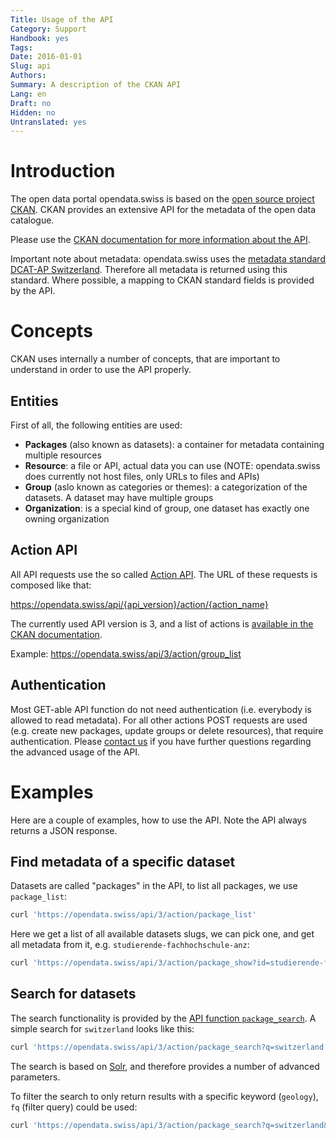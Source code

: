 ```yaml
---
Title: Usage of the API
Category: Support
Handbook: yes
Tags:
Date: 2016-01-01
Slug: api
Authors:
Summary: A description of the CKAN API
Lang: en
Draft: no
Hidden: no
Untranslated: yes
---
```


<a name="introduction"></a>
# Introduction

The open data portal opendata.swiss is based on the [open source project CKAN](http://ckan.org).
CKAN provides an extensive API for the metadata of the open data catalogue.

Please use the [CKAN documentation for more information about the API](http://docs.ckan.org/en/latest/api/).

Important note about metadata: opendata.swiss uses the [metadata standard DCAT-AP Switzerland](/en/library/ch-dcat-ap). Therefore all metadata is returned using this standard. Where possible, a mapping to CKAN standard fields is provided by the API.

<a name="concepts"></a>
# Concepts

CKAN uses internally a number of concepts, that are important to understand in order to use the API properly.

<a name="entities"></a>
## Entities

First of all, the following entities are used:

* **Packages** (also known as datasets): a container for metadata containing multiple resources
* **Resource**: a file or API, actual data you can use (NOTE: opendata.swiss does currently not host files, only URLs to files and APIs)
* **Group** (aslo known as categories or themes): a categorization of the datasets. A dataset may have multiple groups
* **Organization**: is a special kind of group, one dataset has exactly one owning organization

<a name="action-api"></a>
## Action API

All API requests use the so called [Action API](http://docs.ckan.org/en/latest/api/#action-api-reference).
The URL of these requests is composed like that:

https://opendata.swiss/api/{api_version}/action/{action_name}

The currently used API version is 3, and a list of actions is [available in the CKAN documentation](http://docs.ckan.org/en/latest/api/#action-api-reference).

Example: https://opendata.swiss/api/3/action/group_list

<a name="authentication"></a>
## Authentication

Most GET-able API function do not need authentication (i.e. everybody is allowed to read metadata).
For all other actions POST requests are used (e.g. create new packages, update groups or delete resources), that require authentication.
Please [contact us](mailto:opendata@bar.admin.ch) if you have further questions regarding the advanced usage of the API.


<a name="examples"></a>
# Examples

Here are a couple of examples, how to use the API.
Note the API always returns a JSON response.

## Find metadata of a specific dataset

Datasets are called "packages" in the API, to list all packages, we use `package_list`:

```bash
curl 'https://opendata.swiss/api/3/action/package_list'
```

Here we get a list of all available datasets slugs, we can pick one, and get all metadata from it, e.g. `studierende-fachhochschule-anz`:

```bash
curl 'https://opendata.swiss/api/3/action/package_show?id=studierende-fachhochschule-anz'
```

## Search for datasets

The search functionality is provided by the [API function `package_search`](http://docs.ckan.org/en/latest/api/#ckan.logic.action.get.package_search).
A simple search for `switzerland` looks like this:

```bash
curl 'https://opendata.swiss/api/3/action/package_search?q=switzerland'
```

The search is based on [Solr](http://lucene.apache.org/solr/), and therefore provides a number of advanced parameters.

To filter the search to only return results with a specific keyword (`geology`), `fq` (filter query) could be used:

```bash
curl 'https://opendata.swiss/api/3/action/package_search?q=switzerland&fq=+keywords_en:geology'
```
